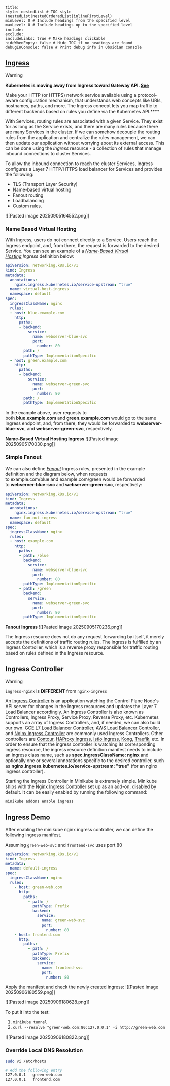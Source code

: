```table-of-contents
title: 
style: nestedList # TOC style (nestedList|nestedOrderedList|inlineFirstLevel)
minLevel: 0 # Include headings from the specified level
maxLevel: 0 # Include headings up to the specified level
include: 
exclude: 
includeLinks: true # Make headings clickable
hideWhenEmpty: false # Hide TOC if no headings are found
debugInConsole: false # Print debug info in Obsidian console
```
## [Ingress](https://kubernetes.io/docs/concepts/services-networking/ingress/)

>[!Warning]
>**Kubernetes is moving away from Ingress toward Gateway API. [See](https://kubernetes.io/docs/concepts/services-networking/gateway/#migrating-from-ingress)**

Make your HTTP (or HTTPS) network service available using a protocol-aware configuration mechanism, that understands web concepts like URIs, hostnames, paths, and more. The Ingress concept lets you map traffic to different backends based on rules you define via the Kubernetes API.****

With Services, routing rules are associated with a given Service. They exist for as long as the Service exists, and there are many rules because there are many Services in the cluster. If we can somehow decouple the routing rules from the application and centralize the rules management, we can then update our application without worrying about its external access. This can be done using the _Ingress_ resource - a collection of rules that manage inbound connections to cluster Services.

To allow the inbound connection to reach the cluster Services, Ingress configures a Layer 7 HTTP/HTTPS load balancer for Services and provides the following:

- TLS (Transport Layer Security)
- Name-based virtual hosting
- Fanout routing
- Loadbalancing
- Custom rules.


![[Pasted image 20250905164552.png]]


### Name Based Virtual Hosting

With Ingress, users do not connect directly to a Service. Users reach the Ingress endpoint, and, from there, the request is forwarded to the desired Service. You can see an example of a _[Name-Based Virtual Hosting](https://kubernetes.io/docs/concepts/services-networking/ingress/#name-based-virtual-hosting) Ingress_ definition below:

```yaml
apiVersion: networking.k8s.io/v1 
kind: Ingress
metadata:
  annotations:
    nginx.ingress.kubernetes.io/service-upstream: "true"
  name: virtual-host-ingress
  namespace: default
spec:
  ingressClassName: nginx
  rules:
  - host: blue.example.com
    http:
      paths:
      - backend:
          service:
            name: webserver-blue-svc
            port:
              number: 80
        path: /
        pathType: ImplementationSpecific
  - host: green.example.com
    http:
      paths:
      - backend:
          service:
            name: webserver-green-svc
            port:
              number: 80
        path: /
        pathType: ImplementationSpecific
```

In the example above, user requests to both **blue.example.com** and **green.example.com** would go to the same Ingress endpoint, and, from there, they would be forwarded to **webserver-blue-svc**, and **webserver-green-svc**, respectively.


**Name-Based Virtual Hosting Ingress**
![[Pasted image 20250905170030.png]]



### Simple Fanout

We can also define _[Fanout](https://kubernetes.io/docs/concepts/services-networking/ingress/#simple-fanout)_ Ingress rules, presented in the example definition and the diagram below, when requests to example.com/blue and example.com/green would be forwarded to **webserver-blue-svc** and **webserver-green-svc**, respectively:

```yaml
apiVersion: networking.k8s.io/v1
kind: Ingress
metadata:
  annotations:
    nginx.ingress.kubernetes.io/service-upstream: "true"
  name: fan-out-ingress
  namespace: default
spec:
  ingressClassName: nginx 
  rules:
  - host: example.com
    http:
      paths:
      - path: /blue
        backend:
          service:
            name: webserver-blue-svc
            port:
              number: 80
        pathType: ImplementationSpecific
      - path: /green
        backend:
          service:
            name: webserver-green-svc
            port:
              number: 80
        pathType: ImplementationSpecific
```

**Fanout Ingress**
![[Pasted image 20250905170236.png]]

The Ingress resource does not do any request forwarding by itself, it merely accepts the definitions of traffic routing rules. The ingress is fulfilled by an Ingress Controller, which is a reverse proxy responsible for traffic routing based on rules defined in the Ingress resource.

## Ingress Controller

>[!Warning]
> `ingress-nginx` is **DIFFERENT** from `nginx-ingress`

An [Ingress Controller](https://kubernetes.io/docs/concepts/services-networking/ingress-controllers/) is an application watching the Control Plane Node's API server for changes in the Ingress resources and updates the Layer 7 Load Balancer accordingly. An Ingress Controller is also known as Controllers, Ingress Proxy, Service Proxy, Reverse Proxy, etc. Kubernetes supports an array of Ingress Controllers, and, if needed, we can also build our own. [GCE L7 Load Balancer Controller](https://github.com/kubernetes/ingress-gce/blob/master/README.md), [AWS Load Balancer Controller](https://github.com/kubernetes-sigs/aws-load-balancer-controller#readme), and [Nginx Ingress Controller](https://github.com/kubernetes/ingress-nginx/blob/master/README.md) are commonly used Ingress Controllers. Other controllers are [Contour](https://projectcontour.io/), [HAProxy Ingress](https://haproxy-ingress.github.io/), [Istio Ingress](https://istio.io/latest/docs/tasks/traffic-management/ingress/kubernetes-ingress/), [Kong](https://konghq.com/), [Traefik](https://traefik.io/traefik/), etc. In order to ensure that the ingress controller is watching its corresponding ingress resource, the ingress resource definition manifest needs to include an ingress class name, such as **spec.ingressClassName: nginx** and optionally one or several annotations specific to the desired controller, such as **nginx.ingress.kubernetes.io/service-upstream: "true"** (for an nginx ingress controller).

Starting the Ingress Controller in Minikube is extremely simple. Minikube ships with the [Nginx Ingress Controller](https://www.nginx.com/products/nginx/kubernetes-ingress-controller) set up as an add-on, disabled by default. It can be easily enabled by running the following command:

```bash
minikube addons enable ingress
```


## Ingress Demo

After enabling the minikube nginx ingress controller, we can define the following ingress manifest.

Assuming `green-web-svc` and `frontend-svc` uses port 80
```yaml
apiVersion: networking.k8s.io/v1
kind: Ingress
metadata:
  name: default-ingress
spec:
  ingressClassName: nginx
  rules:
    - host: green-web.com
      http:
        paths:
          - path: /
            pathType: Prefix
            backend:
              service:
                name: green-web-svc
                port:
                  number: 80
    - host: frontend.com
      http:
        paths:
          - path: /
            pathType: Prefix
            backend:
              service:
                name: frontend-svc
                port:
                  number: 80
```

Apply the manifest and check the newly created ingress:
![[Pasted image 20250906180559.png]]

![[Pasted image 20250906180628.png]]


To put it into the test:
1. `minikube tunnel`
2. `curl --resolve "green-web.com:80:127.0.0.1" -i http://green-web.com`

![[Pasted image 20250906180822.png]]


### Override Local DNS Resolution

```bash
sudo vi /etc/hosts

# Add the following entry
127.0.0.1   green-web.com
127.0.0.1   frontend.com

```